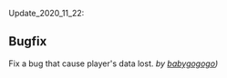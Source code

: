 Update_2020_11_22:  

## Bugfix  
Fix a bug that cause player's data lost. *by [babygogogo](https://github.com/Babygogogo))*  
